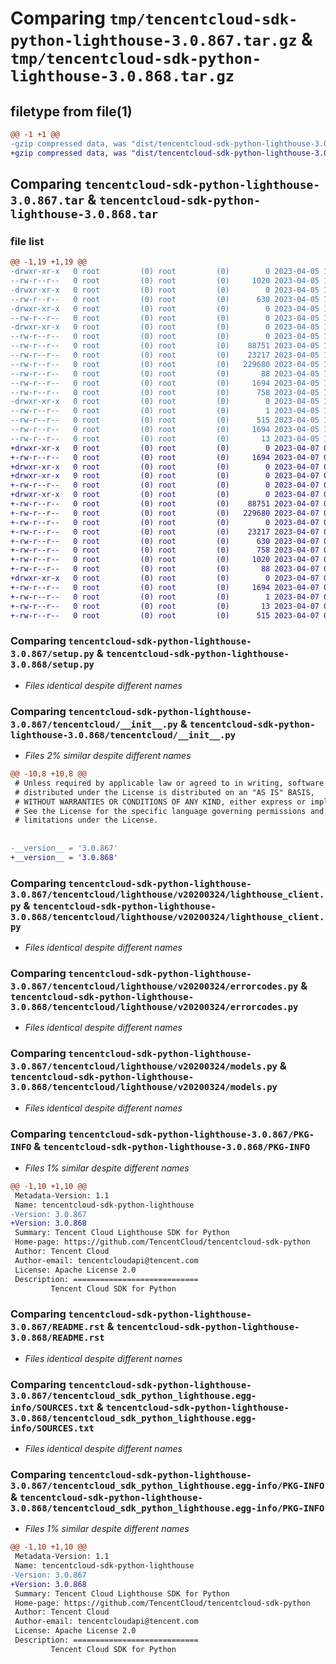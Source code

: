 # Comparing `tmp/tencentcloud-sdk-python-lighthouse-3.0.867.tar.gz` & `tmp/tencentcloud-sdk-python-lighthouse-3.0.868.tar.gz`

## filetype from file(1)

```diff
@@ -1 +1 @@
-gzip compressed data, was "dist/tencentcloud-sdk-python-lighthouse-3.0.867.tar", last modified: Wed Apr  5 16:42:31 2023, max compression
+gzip compressed data, was "dist/tencentcloud-sdk-python-lighthouse-3.0.868.tar", last modified: Fri Apr  7 00:44:36 2023, max compression
```

## Comparing `tencentcloud-sdk-python-lighthouse-3.0.867.tar` & `tencentcloud-sdk-python-lighthouse-3.0.868.tar`

### file list

```diff
@@ -1,19 +1,19 @@
-drwxr-xr-x   0 root         (0) root         (0)        0 2023-04-05 16:42:31.000000 tencentcloud-sdk-python-lighthouse-3.0.867/
--rw-r--r--   0 root         (0) root         (0)     1020 2023-04-05 16:42:30.000000 tencentcloud-sdk-python-lighthouse-3.0.867/setup.py
-drwxr-xr-x   0 root         (0) root         (0)        0 2023-04-05 16:42:31.000000 tencentcloud-sdk-python-lighthouse-3.0.867/tencentcloud/
--rw-r--r--   0 root         (0) root         (0)      630 2023-04-05 16:42:30.000000 tencentcloud-sdk-python-lighthouse-3.0.867/tencentcloud/__init__.py
-drwxr-xr-x   0 root         (0) root         (0)        0 2023-04-05 16:42:31.000000 tencentcloud-sdk-python-lighthouse-3.0.867/tencentcloud/lighthouse/
--rw-r--r--   0 root         (0) root         (0)        0 2023-04-05 16:42:30.000000 tencentcloud-sdk-python-lighthouse-3.0.867/tencentcloud/lighthouse/__init__.py
-drwxr-xr-x   0 root         (0) root         (0)        0 2023-04-05 16:42:31.000000 tencentcloud-sdk-python-lighthouse-3.0.867/tencentcloud/lighthouse/v20200324/
--rw-r--r--   0 root         (0) root         (0)        0 2023-04-05 16:42:30.000000 tencentcloud-sdk-python-lighthouse-3.0.867/tencentcloud/lighthouse/v20200324/__init__.py
--rw-r--r--   0 root         (0) root         (0)    88751 2023-04-05 16:42:30.000000 tencentcloud-sdk-python-lighthouse-3.0.867/tencentcloud/lighthouse/v20200324/lighthouse_client.py
--rw-r--r--   0 root         (0) root         (0)    23217 2023-04-05 16:42:30.000000 tencentcloud-sdk-python-lighthouse-3.0.867/tencentcloud/lighthouse/v20200324/errorcodes.py
--rw-r--r--   0 root         (0) root         (0)   229680 2023-04-05 16:42:31.000000 tencentcloud-sdk-python-lighthouse-3.0.867/tencentcloud/lighthouse/v20200324/models.py
--rw-r--r--   0 root         (0) root         (0)       88 2023-04-05 16:42:31.000000 tencentcloud-sdk-python-lighthouse-3.0.867/setup.cfg
--rw-r--r--   0 root         (0) root         (0)     1694 2023-04-05 16:42:31.000000 tencentcloud-sdk-python-lighthouse-3.0.867/PKG-INFO
--rw-r--r--   0 root         (0) root         (0)      758 2023-04-05 16:42:30.000000 tencentcloud-sdk-python-lighthouse-3.0.867/README.rst
-drwxr-xr-x   0 root         (0) root         (0)        0 2023-04-05 16:42:31.000000 tencentcloud-sdk-python-lighthouse-3.0.867/tencentcloud_sdk_python_lighthouse.egg-info/
--rw-r--r--   0 root         (0) root         (0)        1 2023-04-05 16:42:31.000000 tencentcloud-sdk-python-lighthouse-3.0.867/tencentcloud_sdk_python_lighthouse.egg-info/dependency_links.txt
--rw-r--r--   0 root         (0) root         (0)      515 2023-04-05 16:42:31.000000 tencentcloud-sdk-python-lighthouse-3.0.867/tencentcloud_sdk_python_lighthouse.egg-info/SOURCES.txt
--rw-r--r--   0 root         (0) root         (0)     1694 2023-04-05 16:42:31.000000 tencentcloud-sdk-python-lighthouse-3.0.867/tencentcloud_sdk_python_lighthouse.egg-info/PKG-INFO
--rw-r--r--   0 root         (0) root         (0)       13 2023-04-05 16:42:31.000000 tencentcloud-sdk-python-lighthouse-3.0.867/tencentcloud_sdk_python_lighthouse.egg-info/top_level.txt
+drwxr-xr-x   0 root         (0) root         (0)        0 2023-04-07 00:44:36.000000 tencentcloud-sdk-python-lighthouse-3.0.868/
+-rw-r--r--   0 root         (0) root         (0)     1694 2023-04-07 00:44:36.000000 tencentcloud-sdk-python-lighthouse-3.0.868/PKG-INFO
+drwxr-xr-x   0 root         (0) root         (0)        0 2023-04-07 00:44:36.000000 tencentcloud-sdk-python-lighthouse-3.0.868/tencentcloud/
+drwxr-xr-x   0 root         (0) root         (0)        0 2023-04-07 00:44:36.000000 tencentcloud-sdk-python-lighthouse-3.0.868/tencentcloud/lighthouse/
+-rw-r--r--   0 root         (0) root         (0)        0 2023-04-07 00:44:35.000000 tencentcloud-sdk-python-lighthouse-3.0.868/tencentcloud/lighthouse/__init__.py
+drwxr-xr-x   0 root         (0) root         (0)        0 2023-04-07 00:44:36.000000 tencentcloud-sdk-python-lighthouse-3.0.868/tencentcloud/lighthouse/v20200324/
+-rw-r--r--   0 root         (0) root         (0)    88751 2023-04-07 00:44:35.000000 tencentcloud-sdk-python-lighthouse-3.0.868/tencentcloud/lighthouse/v20200324/lighthouse_client.py
+-rw-r--r--   0 root         (0) root         (0)   229680 2023-04-07 00:44:35.000000 tencentcloud-sdk-python-lighthouse-3.0.868/tencentcloud/lighthouse/v20200324/models.py
+-rw-r--r--   0 root         (0) root         (0)        0 2023-04-07 00:44:35.000000 tencentcloud-sdk-python-lighthouse-3.0.868/tencentcloud/lighthouse/v20200324/__init__.py
+-rw-r--r--   0 root         (0) root         (0)    23217 2023-04-07 00:44:35.000000 tencentcloud-sdk-python-lighthouse-3.0.868/tencentcloud/lighthouse/v20200324/errorcodes.py
+-rw-r--r--   0 root         (0) root         (0)      630 2023-04-07 00:44:35.000000 tencentcloud-sdk-python-lighthouse-3.0.868/tencentcloud/__init__.py
+-rw-r--r--   0 root         (0) root         (0)      758 2023-04-07 00:44:35.000000 tencentcloud-sdk-python-lighthouse-3.0.868/README.rst
+-rw-r--r--   0 root         (0) root         (0)     1020 2023-04-07 00:44:35.000000 tencentcloud-sdk-python-lighthouse-3.0.868/setup.py
+-rw-r--r--   0 root         (0) root         (0)       88 2023-04-07 00:44:36.000000 tencentcloud-sdk-python-lighthouse-3.0.868/setup.cfg
+drwxr-xr-x   0 root         (0) root         (0)        0 2023-04-07 00:44:36.000000 tencentcloud-sdk-python-lighthouse-3.0.868/tencentcloud_sdk_python_lighthouse.egg-info/
+-rw-r--r--   0 root         (0) root         (0)     1694 2023-04-07 00:44:36.000000 tencentcloud-sdk-python-lighthouse-3.0.868/tencentcloud_sdk_python_lighthouse.egg-info/PKG-INFO
+-rw-r--r--   0 root         (0) root         (0)        1 2023-04-07 00:44:36.000000 tencentcloud-sdk-python-lighthouse-3.0.868/tencentcloud_sdk_python_lighthouse.egg-info/dependency_links.txt
+-rw-r--r--   0 root         (0) root         (0)       13 2023-04-07 00:44:36.000000 tencentcloud-sdk-python-lighthouse-3.0.868/tencentcloud_sdk_python_lighthouse.egg-info/top_level.txt
+-rw-r--r--   0 root         (0) root         (0)      515 2023-04-07 00:44:36.000000 tencentcloud-sdk-python-lighthouse-3.0.868/tencentcloud_sdk_python_lighthouse.egg-info/SOURCES.txt
```

### Comparing `tencentcloud-sdk-python-lighthouse-3.0.867/setup.py` & `tencentcloud-sdk-python-lighthouse-3.0.868/setup.py`

 * *Files identical despite different names*

### Comparing `tencentcloud-sdk-python-lighthouse-3.0.867/tencentcloud/__init__.py` & `tencentcloud-sdk-python-lighthouse-3.0.868/tencentcloud/__init__.py`

 * *Files 2% similar despite different names*

```diff
@@ -10,8 +10,8 @@
 # Unless required by applicable law or agreed to in writing, software
 # distributed under the License is distributed on an "AS IS" BASIS,
 # WITHOUT WARRANTIES OR CONDITIONS OF ANY KIND, either express or implied.
 # See the License for the specific language governing permissions and
 # limitations under the License.
 
 
-__version__ = '3.0.867'
+__version__ = '3.0.868'
```

### Comparing `tencentcloud-sdk-python-lighthouse-3.0.867/tencentcloud/lighthouse/v20200324/lighthouse_client.py` & `tencentcloud-sdk-python-lighthouse-3.0.868/tencentcloud/lighthouse/v20200324/lighthouse_client.py`

 * *Files identical despite different names*

### Comparing `tencentcloud-sdk-python-lighthouse-3.0.867/tencentcloud/lighthouse/v20200324/errorcodes.py` & `tencentcloud-sdk-python-lighthouse-3.0.868/tencentcloud/lighthouse/v20200324/errorcodes.py`

 * *Files identical despite different names*

### Comparing `tencentcloud-sdk-python-lighthouse-3.0.867/tencentcloud/lighthouse/v20200324/models.py` & `tencentcloud-sdk-python-lighthouse-3.0.868/tencentcloud/lighthouse/v20200324/models.py`

 * *Files identical despite different names*

### Comparing `tencentcloud-sdk-python-lighthouse-3.0.867/PKG-INFO` & `tencentcloud-sdk-python-lighthouse-3.0.868/PKG-INFO`

 * *Files 1% similar despite different names*

```diff
@@ -1,10 +1,10 @@
 Metadata-Version: 1.1
 Name: tencentcloud-sdk-python-lighthouse
-Version: 3.0.867
+Version: 3.0.868
 Summary: Tencent Cloud Lighthouse SDK for Python
 Home-page: https://github.com/TencentCloud/tencentcloud-sdk-python
 Author: Tencent Cloud
 Author-email: tencentcloudapi@tencent.com
 License: Apache License 2.0
 Description: ============================
         Tencent Cloud SDK for Python
```

### Comparing `tencentcloud-sdk-python-lighthouse-3.0.867/README.rst` & `tencentcloud-sdk-python-lighthouse-3.0.868/README.rst`

 * *Files identical despite different names*

### Comparing `tencentcloud-sdk-python-lighthouse-3.0.867/tencentcloud_sdk_python_lighthouse.egg-info/SOURCES.txt` & `tencentcloud-sdk-python-lighthouse-3.0.868/tencentcloud_sdk_python_lighthouse.egg-info/SOURCES.txt`

 * *Files identical despite different names*

### Comparing `tencentcloud-sdk-python-lighthouse-3.0.867/tencentcloud_sdk_python_lighthouse.egg-info/PKG-INFO` & `tencentcloud-sdk-python-lighthouse-3.0.868/tencentcloud_sdk_python_lighthouse.egg-info/PKG-INFO`

 * *Files 1% similar despite different names*

```diff
@@ -1,10 +1,10 @@
 Metadata-Version: 1.1
 Name: tencentcloud-sdk-python-lighthouse
-Version: 3.0.867
+Version: 3.0.868
 Summary: Tencent Cloud Lighthouse SDK for Python
 Home-page: https://github.com/TencentCloud/tencentcloud-sdk-python
 Author: Tencent Cloud
 Author-email: tencentcloudapi@tencent.com
 License: Apache License 2.0
 Description: ============================
         Tencent Cloud SDK for Python
```

